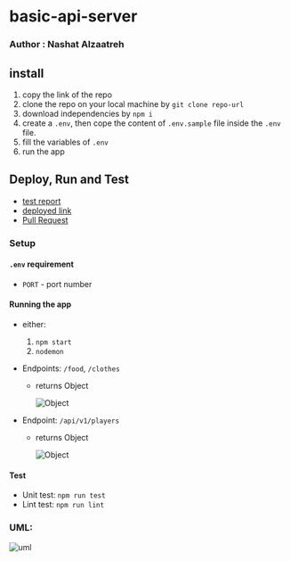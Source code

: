 # basic-api-server

### Author : Nashat Alzaatreh

## install  
1. copy the link of the repo
1. clone the repo on your local machine by `git clone repo-url`
1. download independencies by `npm i`
1. create a `.env`, then cope the content of `.env.sample` file inside the `.env` file.
1. fill the variables of `.env`
1. run the app

## Deploy, Run and Test
- [test report](https://github.com/Hatemhusnieh/basic-api-server/actions)
- [deployed link](https://hatem-basic-api-server.herokuapp.com/)
- [Pull Request](https://github.com/Hatemhusnieh/basic-api-server/commit/ceb9f36d46d4d04dcd0310069f9ae14e0baa9cbf)

### Setup  
#### `.env` requirement
  - `PORT` - port number  

#### Running the app  
- either:
  1. `npm start`
  1. `nodemon`
- Endpoints: `/food`, `/clothes`
  - returns Object  

    ![Object](img/res1.png)  

- Endpoint: `/api/v1/players`
  - returns Object  

    ![Object](img/res2.png)  
      
#### Test 
- Unit test: `npm run test`
- Lint test: `npm run lint`

### UML:  
![uml](img/basic-api-server.jpg)